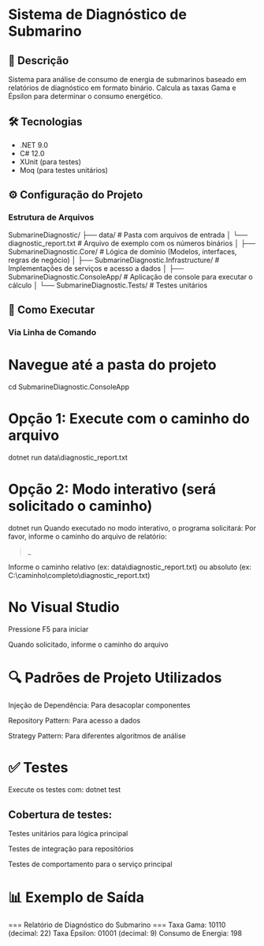 # Sistema de Diagnóstico de Submarino

## 📝 Descrição
Sistema para análise de consumo de energia de submarinos baseado em relatórios de diagnóstico em formato binário. Calcula as taxas Gama e Épsilon para determinar o consumo energético.

## 🛠️ Tecnologias
- .NET 9.0
- C# 12.0
- XUnit (para testes)
- Moq (para testes unitários)

## ⚙️ Configuração do Projeto

### Estrutura de Arquivos
SubmarineDiagnostic/
├── data/                          # Pasta com arquivos de entrada
│   └── diagnostic_report.txt      # Arquivo de exemplo com os números binários
│
├── SubmarineDiagnostic.Core/      # Lógica de domínio (Modelos, interfaces, regras de negócio)
│
├── SubmarineDiagnostic.Infrastructure/   # Implementações de serviços e acesso a dados
│
├── SubmarineDiagnostic.ConsoleApp/       # Aplicação de console para executar o cálculo
│
└── SubmarineDiagnostic.Tests/     # Testes unitários


## 🚀 Como Executar

### Via Linha de Comando

# Navegue até a pasta do projeto
cd SubmarineDiagnostic.ConsoleApp

# Opção 1: Execute com o caminho do arquivo
dotnet run data\diagnostic_report.txt

# Opção 2: Modo interativo (será solicitado o caminho)
dotnet run
Quando executado no modo interativo, o programa solicitará:
Por favor, informe o caminho do arquivo de relatório:
> _

Informe o caminho relativo (ex: data\diagnostic_report.txt) ou absoluto (ex: C:\caminho\completo\diagnostic_report.txt)

# No Visual Studio
Pressione F5 para iniciar

Quando solicitado, informe o caminho do arquivo

# 🔍 Padrões de Projeto Utilizados
Injeção de Dependência: Para desacoplar componentes

Repository Pattern: Para acesso a dados

Strategy Pattern: Para diferentes algoritmos de análise

# ✅ Testes
Execute os testes com:
dotnet test

## Cobertura de testes:

Testes unitários para lógica principal

Testes de integração para repositórios

Testes de comportamento para o serviço principal

# 📊 Exemplo de Saída
=== Relatório de Diagnóstico do Submarino ===
Taxa Gama: 10110 (decimal: 22)
Taxa Épsilon: 01001 (decimal: 9)
Consumo de Energia: 198
